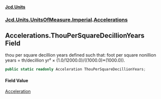 #### [Jcd.Units](index.md 'index')
### [Jcd.Units.UnitsOfMeasure.Imperial](Jcd.Units.UnitsOfMeasure.Imperial.md 'Jcd.Units.UnitsOfMeasure.Imperial').[Accelerations](Accelerations.md 'Jcd.Units.UnitsOfMeasure.Imperial.Accelerations')

## Accelerations.ThouPerSquareDecillionYears Field

thou per square decillion years defined such that: foot per square nonillion years = th/decillion yr² ×
(1.0/12000.0)/((1000.0)*(1000.0)).

```csharp
public static readonly Acceleration ThouPerSquareDecillionYears;
```

#### Field Value
[Acceleration](Acceleration.md 'Jcd.Units.UnitTypes.Acceleration')